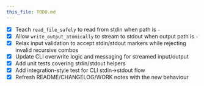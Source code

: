 ```yaml
---
this_file: TODO.md
---
```


- [x] Teach `read_file_safely` to read from stdin when path is `-`
- [x] Allow `write_output_atomically` to stream to stdout when output path is `-`
- [x] Relax input validation to accept stdin/stdout markers while rejecting invalid recursive combos
- [x] Update CLI overwrite logic and messaging for streamed input/output
- [x] Add unit tests covering stdin/stdout helpers
- [x] Add integration-style test for CLI stdin→stdout flow
- [x] Refresh README/CHANGELOG/WORK notes with the new behaviour
